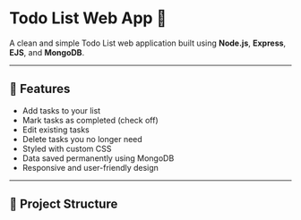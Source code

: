 # Todo List Web App 📝

A clean and simple Todo List web application built using **Node.js**, **Express**, **EJS**, and **MongoDB**.

---

## 🔧 Features

- Add tasks to your list
- Mark tasks as completed (check off)
- Edit existing tasks
- Delete tasks you no longer need
- Styled with custom CSS
- Data saved permanently using MongoDB
- Responsive and user-friendly design

---

## 📁 Project Structure

